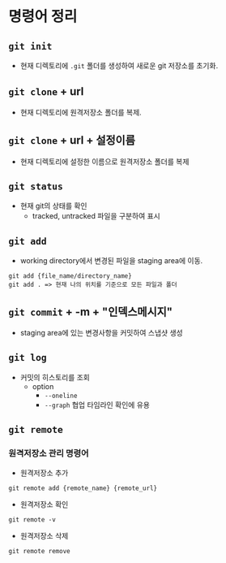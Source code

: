 # 명령어 정리

## `git init`
- 현재 디렉토리에 `.git` 폴더를 생성하여 새로운 git 저장소를 초기화.

## `git clone` + url 
- 현재 디렉토리에 원격저장소 폴더를 복제.

## `git clone` + url + 설정이름
- 현재 디렉토리에 설정한 이름으로 원격저장소 폴더를 복제

## `git status`
- 현재 git의 상태를 확인
    - tracked, untracked 파일을 구분하여 표시

## `git add`
- working directory에서 변경된 파일을 staging area에 이동.

```
git add {file_name/directory_name}
git add . => 현재 나의 위치를 기준으로 모든 파일과 폴더
```

## `git commit` + -m + "인덱스메시지"
- staging area에 있는 변경사항을 커밋하여 스냅샷 생성

## `git log`
- 커밋의 히스토리를 조회
    - option
        - `--oneline`
        - `--graph` 협업 타임라인 확인에 유용

## `git remote`

### **원격저장소 관리 명령어**
- 원격저장소 추가

```
git remote add {remote_name} {remote_url}
```
- 원격저장소 확인
```
git remote -v
```
- 원격저장소 삭제
```
git remote remove
```

